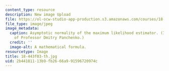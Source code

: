 ```yaml
---
content_type: resource
description: New image Upload
file: https://ol-ocw-studio-app-production.s3.amazonaws.com/courses/18-443-statistics-for-applications-fall-2003/2b44181113b9fb2666a991596720974c_18-443f03-th.jpg
file_type: image/jpeg
image_metadata:
  caption: Asymptotic normality of the maximum likelihood estimator. (Image courtesy
    of Professor Dmitry Panchenko.)
  credit: ''
  image-alt: A mathematical formula.
resourcetype: Image
title: 18-443f03-th.jpg
uid: 2b441811-13b9-fb26-66a9-91596720974c
---
```

